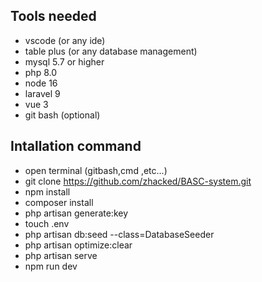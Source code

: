 
## Tools needed
- vscode (or any ide)
- table plus (or any database management)
- mysql 5.7 or higher
- php 8.0
- node 16 
- laravel 9
- vue 3
- git bash (optional)

## Intallation command
- open terminal (gitbash,cmd ,etc...)
- git clone https://github.com/zhacked/BASC-system.git
- npm install
- composer install
- php artisan generate:key
- touch .env
- php artisan db:seed --class=DatabaseSeeder
- php artisan optimize:clear
- php artisan serve
- npm run dev


